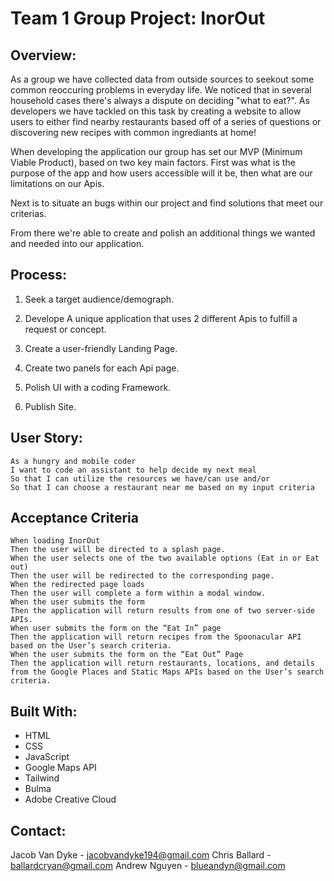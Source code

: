 # Team 1 Group Project: InorOut

## Overview:
As a group we have collected data from outside sources to seekout some common reoccuring problems in everyday life. We noticed that in several household cases there's always a dispute on deciding "what to eat?". As developers we have tackled on this task by creating a website to allow users to either find nearby restaurants based off of a series of questions or discovering new recipes with common ingrediants at home!

When developing the application our group has set our MVP (Minimum Viable Product), based on two key main factors. First was what is the purpose of the app and how users accessible will it be, then what are our limitations on our Apis. 

Next is to situate an bugs within our project and find solutions that meet our criterias.

From there we're able to create and polish an additional things we wanted and needed into our application.

## Process:

1. Seek a target audience/demograph.

2. Develope A unique application that uses 2 different Apis to fulfill a request or  concept.

3. Create a user-friendly Landing Page.

4. Create two panels for each Api page.

5. Polish UI with a coding Framework.

6. Publish Site.

## User Story:

```
As a hungry and mobile coder
I want to code an assistant to help decide my next meal
So that I can utilize the resources we have/can use and/or
So that I can choose a restaurant near me based on my input criteria

```

## Acceptance Criteria

```
When loading InorOut
Then the user will be directed to a splash page.
When the user selects one of the two available options (Eat in or Eat out)
Then the user will be redirected to the corresponding page.
When the redirected page loads
Then the user will complete a form within a modal window.
When the user submits the form
Then the application will return results from one of two server-side APIs.
When user submits the form on the “Eat In” page
Then the application will return recipes from the Spoonacular API based on the User’s search criteria.
When the user submits the form on the “Eat Out” Page
Then the application will return restaurants, locations, and details from the Google Places and Static Maps APIs based on the User’s search criteria.

```

## Built With:

* HTML 
* CSS 
* JavaScript
* Google Maps API
* Tailwind
* Bulma
* Adobe Creative Cloud

## Contact:

Jacob Van Dyke - jacobvandyke194@gmail.com
Chris Ballard - ballardcryan@gmail.com
Andrew Nguyen - blueandyn@gmail.com

